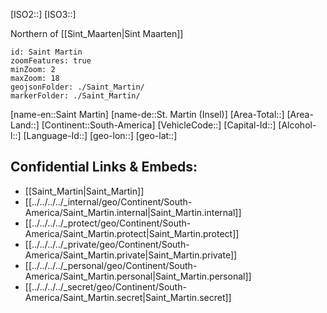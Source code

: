 ﻿---
location: [ 18.08 , -63.06 ] 

type: Country
tags:
- geo/Country

SpocWebEntityId: 76731
isDeleted: false
confidential: public

---
[ISO2::]
[ISO3::]

Northern of [[Sint_Maarten|Sint Maarten]]

```leaflet
id: Saint Martin
zoomFeatures: true 
minZoom: 2 
maxZoom: 18
geojsonFolder: ./Saint_Martin/
markerFolder: ./Saint_Martin/
```

[name-en::Saint Martin]
[name-de::St. Martin (Insel)]
[Area-Total::]
[Area-Land::]
[Continent::South-America]
[VehicleCode::]
[Capital-Id::]
[Alcohol-l::]
[Language-Id::]
[geo-lon::]
[geo-lat::]



## Confidential Links & Embeds: 
- [[Saint_Martin|Saint_Martin]] 
- [[../../../../_internal/geo/Continent/South-America/Saint_Martin.internal|Saint_Martin.internal]] 
- [[../../../../_protect/geo/Continent/South-America/Saint_Martin.protect|Saint_Martin.protect]] 
- [[../../../../_private/geo/Continent/South-America/Saint_Martin.private|Saint_Martin.private]] 
- [[../../../../_personal/geo/Continent/South-America/Saint_Martin.personal|Saint_Martin.personal]] 
- [[../../../../_secret/geo/Continent/South-America/Saint_Martin.secret|Saint_Martin.secret]] 
